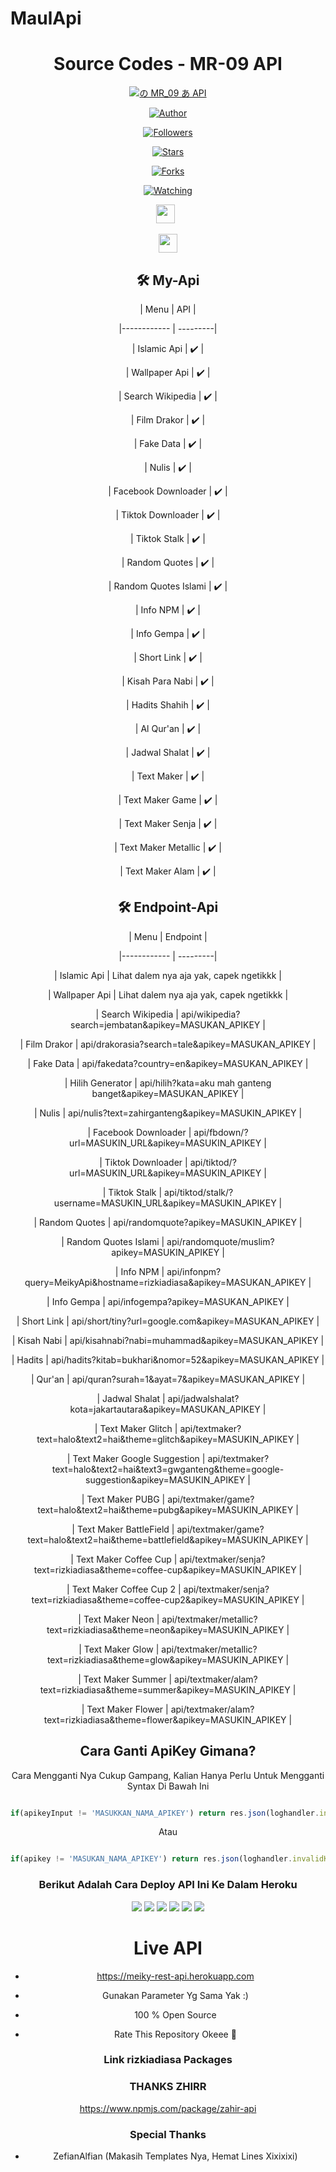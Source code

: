 # MaulApi

<div align="center">

 

# Source Codes - MR-09 API

<p align="center">

<a href="#"><img title="の MR_09 あ API" src="https://img.shields.io/badge/rizkiadiasa Api-blue?colorA=%23ff0000&colorB=%23017e40&style=for-the-badge"></a>

</p>

<p align="center">

<a href="https://github.com/rizkiadiasa"><img title="Author" src="https://img.shields.io/badge/Author-rizkiadiasa-orange.svg?style=for-the-badge&logo=github"></a>

</p>

<p align="center">

<a href="https://github.com/rizkiadiasa/followers"><img title="Followers" src="https://img.shields.io/github/followers/rizkiadiasa?color=red&style=flat-square"></a>

<a href="https://github.com/rizkiadiasa/MeikyApi/stargazers/"><img title="Stars" src="https://img.shields.io/github/stars/rizkiadiasa/MeikyApi?color=blue&style=flat-square"></a>

<a href="https://github.com/rizkiadiasa/MeikyApi/network/members"><img title="Forks" src="https://img.shields.io/github/forks/rizkiadiasa/MeikyApi?color=red&style=flat-square"></a>

<a href="https://github.com/rizkiadiasa/MeikyApi/watchers"><img title="Watching" src="https://img.shields.io/github/watchers/rizkiadiasa/MeikyApi?label=Watchers&color=blue&style=flat-square"></a>

</p>

<p align='center'>

   <a href="https://wa.me/6283141727903"><img height="30" src="https://c.top4top.io/p_1837yybbf0.jpeg"></a>&nbsp;&nbsp;

   <a href="https://instagram.com/ikyy_ads"><img height="30" src="https://raw.githubusercontent.com/TobyG74/TobyG74/main/instagram.jpg"></a>

</P>

## 🛠️ My-Api

| Menu | API | 

|------------ | ---------|

| Islamic Api | ✔️ |

| Wallpaper Api | ✔️ |

| Search Wikipedia | ✔️ |

| Film Drakor | ✔️ |

| Fake Data | ✔️ |

| Nulis | ✔️ |

| Facebook Downloader | ✔️ |

| Tiktok Downloader | ✔️ |

| Tiktok Stalk | ✔️ |

| Random Quotes | ✔️ |

| Random Quotes Islami | ✔️ |

| Info NPM | ✔️ |

| Info Gempa | ✔️ |

| Short Link | ✔️ |

| Kisah Para Nabi | ✔️ |

| Hadits Shahih | ✔️ |

| Al Qur'an | ✔️ |

| Jadwal Shalat | ✔️ |

| Text Maker | ✔️ |

| Text Maker Game | ✔️ |

| Text Maker Senja | ✔️ |

| Text Maker Metallic | ✔️ |

| Text Maker Alam | ✔️ |

## 🛠️ Endpoint-Api

| Menu | Endpoint | 

|------------ | ---------|

| Islamic Api | Lihat dalem nya aja yak, capek ngetikkk |

| Wallpaper Api | Lihat dalem nya aja yak, capek ngetikkk |

| Search Wikipedia | api/wikipedia?search=jembatan&apikey=MASUKAN_APIKEY |

| Film Drakor | api/drakorasia?search=tale&apikey=MASUKAN_APIKEY |

| Fake Data | api/fakedata?country=en&apikey=MASUKAN_APIKEY |

| Hilih Generator | api/hilih?kata=aku mah ganteng banget&apikey=MASUKAN_APIKEY |

| Nulis | api/nulis?text=zahirganteng&apikey=MASUKIN_APIKEY |

| Facebook Downloader | api/fbdown/?url=MASUKIN_URL&apikey=MASUKIN_APIKEY |

| Tiktok Downloader | api/tiktod/?url=MASUKIN_URL&apikey=MASUKIN_APIKEY |

| Tiktok Stalk | api/tiktod/stalk/?username=MASUKIN_URL&apikey=MASUKIN_APIKEY |

| Random Quotes | api/randomquote?apikey=MASUKIN_APIKEY |

| Random Quotes Islami | api/randomquote/muslim?apikey=MASUKIN_APIKEY |

| Info NPM | api/infonpm?query=MeikyApi&hostname=rizkiadiasa&apikey=MASUKAN_APIKEY |

| Info Gempa | api/infogempa?apikey=MASUKAN_APIKEY |

| Short Link | api/short/tiny?url=google.com&apikey=MASUKAN_APIKEY |

| Kisah Nabi | api/kisahnabi?nabi=muhammad&apikey=MASUKAN_APIKEY |

| Hadits | api/hadits?kitab=bukhari&nomor=52&apikey=MASUKAN_APIKEY |

| Qur'an | api/quran?surah=1&ayat=7&apikey=MASUKAN_APIKEY |

| Jadwal Shalat | api/jadwalshalat?kota=jakartautara&apikey=MASUKAN_APIKEY |

| Text Maker Glitch | api/textmaker?text=halo&text2=hai&theme=glitch&apikey=MASUKIN_APIKEY |

| Text Maker Google Suggestion | api/textmaker?text=halo&text2=hai&text3=gwganteng&theme=google-suggestion&apikey=MASUKIN_APIKEY |

| Text Maker PUBG | api/textmaker/game?text=halo&text2=hai&theme=pubg&apikey=MASUKIN_APIKEY |

| Text Maker BattleField | api/textmaker/game?text=halo&text2=hai&theme=battlefield&apikey=MASUKIN_APIKEY |

| Text Maker Coffee Cup | api/textmaker/senja?text=rizkiadiasa&theme=coffee-cup&apikey=MASUKIN_APIKEY |

| Text Maker Coffee Cup 2 | api/textmaker/senja?text=rizkiadiasa&theme=coffee-cup2&apikey=MASUKIN_APIKEY |

| Text Maker Neon | api/textmaker/metallic?text=rizkiadiasa&theme=neon&apikey=MASUKIN_APIKEY |

| Text Maker Glow | api/textmaker/metallic?text=rizkiadiasa&theme=glow&apikey=MASUKIN_APIKEY |

| Text Maker Summer | api/textmaker/alam?text=rizkiadiasa&theme=summer&apikey=MASUKIN_APIKEY |

| Text Maker Flower | api/textmaker/alam?text=rizkiadiasa&theme=flower&apikey=MASUKIN_APIKEY |

## Cara Ganti ApiKey Gimana?

Cara Mengganti Nya Cukup Gampang, Kalian Hanya Perlu Untuk Mengganti Syntax Di Bawah Ini

```js

if(apikeyInput != 'MASUKKAN_NAMA_APIKEY') return res.json(loghandler.invalidKey)

```

Atau

```js

if(apikey != 'MASUKAN_NAMA_APIKEY') return res.json(loghandler.invalidKey)

```

### Berikut Adalah Cara Deploy API Ini Ke Dalam Heroku

<p align="center">

<img src="https://raw.githubusercontent.com/rizkiadiasa/My-SQL-Results/main/tutor/heroku/Screenshot_2021-02-23-17-47-56-969_com.android.chrome.png"/>

<img src="https://raw.githubusercontent.com/rizkiadiasa/My-SQL-Results/main/tutor/heroku/Screenshot_2021-02-23-17-48-56-435_com.android.chrome.png"/>

<img src="https://raw.githubusercontent.com/rizkiadiasa/My-SQL-Results/main/tutor/heroku/Screenshot_2021-02-23-17-49-37-427_com.android.chrome.png"/>

<img src="https://raw.githubusercontent.com/rizkiadiasa/My-SQL-Results/main/tutor/heroku/Screenshot_2021-02-23-17-51-08-627_com.android.chrome.png"/>

<img src="https://raw.githubusercontent.com/rizkiadiasa/My-SQL-Results/main/tutor/heroku/Screenshot_2021-02-23-17-51-35-141_com.android.chrome.png"/>

<img src="https://raw.githubusercontent.com/rizkiadiasa/My-SQL-Results/main/tutor/heroku/Screenshot_2021-02-23-17-52-12-691_com.android.chrome.png"/>

</p>

# Live API

* https://meiky-rest-api.herokuapp.com

- Gunakan Parameter Yg Sama Yak :)

- 100 % Open Source

- Rate This Repository Okeee 🎉

### Link rizkiadiasa Packages

### THANKS ZHIRR

https://www.npmjs.com/package/zahir-api

### Special Thanks

- ZefianAlfian (Makasih Templates Nya, Hemat Lines Xixixixi)
